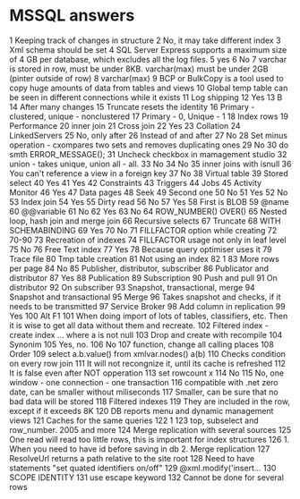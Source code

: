 # MSSQL answers

1 Keeping track of changes in structure
2 No, it may take different index
3 Xml schema should be set
4 SQL Server Express supports a maximum size of 4 GB per database, which excludes all the log files.
5 yes
6 No
7 varchar is stored in row, must be under 8KB. varchar(max) must be under 2GB (pinter outside of row)
8 varchar(max)
9 BCP or BulkCopy is a tool used to copy huge amounts of data from tables and views
10 Global temp table can be seen in different connections while it exists
11 Log shipping
12 Yes
13 B
14 After many changes
15 Truncate resets the identity
16 Primary - clustered, unique - nonclustered
17 Primary - 0, Unique - 1
18 Index rows
19 Performance
20 inner join
21 Cross join
22 Yes
23 Collation
24 LinkedServers
25 No, only after
26 Instead of and after
27 No
28 Set minus operation - cxompares two sets and removes duplicating ones
29 No
30 do smth ERROR_MESSAGE();
31 Uncheck checkbox in mamagement studio
32 union - takes unique, union all - all.
33 No
34 No
35 inner joins with isnull
36 You can't reference a view in a foreign key
37 No
38 Virtual table
39 Stored select
40 Yes
41 Yes
42 Constraints
43 Triggers
44 Jobs
45 Activity Monitor
46 Yes
47 Data pages
48 Seek
49 Second one
50 No
51 Yes
52 No
53 Index join
54 Yes
55 Dirty read
56 No
57 Yes
58 First is BLOB
59 @name
60 @@variable
61 No
62 Yes
63 No
64 ROW_NUMBER() OVER()
65 Nested loop, hash join and merge join
66 Recursive selects
67 Truncate
68 WITH SCHEMABINDING
69 Yes
70 No
71 FILLFACTOR option while creating
72 70-90
73 Recreation of indexes
74 FILLFACTOR usage not only in leaf level
75 No
76 Free Text index
77 Yes
78 Because query optimiser uses it
79 Trace file
80 Tmp table creation
81 Not using an index
82 1
83 More rows per page
84 No
85 Publisher, distributor, subscriber
86 Publicator and distributor
87 Yes
88 Publication
89 Subscription
90 Push and pull
91 On distributor
92 On subscriber
93 Snapshot, transactional, merge
94 Snapshot and transactional
95 Merge
96 Takes snapshot and checks, if it needs to be transmitted
97 Service Broker
98 Add column in replication
99 Yes
100 Alt F1
101 When doing import of lots of tables, classifiers, etc. Then it is wise to get all data without them and recreate.
102 Filtered index - create index ... where a is not null
103 Drop and create with recompile
104 Synonim
105 Yes, no.
106 No
107 function, change all calling places
108 Order
109 select a.b.value() from xmlvar.nodes() a(b)
110 Checks condition on every row join
111 It will not recongnize it, until its cache is refreshed
112 It is false even after NOT opperation
113 set rowcount x
114 No
115 No, one window - one connection - one transaction
116 compatible with .net zero date, can be smaller without miliseconds
117 Smaller, can be sure that no bad data will be stored
118 Filtered indexes
119 They are included in the row, except if it exceeds 8K
120 DB reports menu and dynamic management views
121 Caches for the same queries
122 1
123 top, subselect and row_number. 2005 and more
124 Merge replication with several sources
125 One read will read too little rows, this is important for index structures
126 1. When you need to have id before saving in db 2. Merge replication
127 ResolveUrl returns a path relative to the site root
128 Need to have statements "set quated identifiers on/off"
129 @xml.modify('insert...
130 SCOPE IDENTITY
131 use escape keyword
132 Cannot be done for several rows

